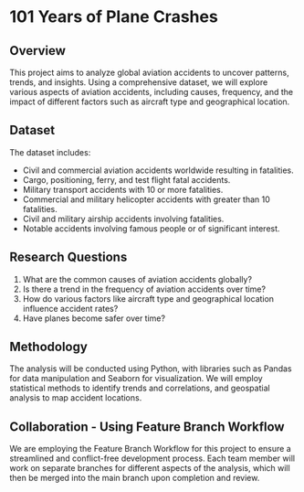 # 101 Years of Plane Crashes

## Overview
This project aims to analyze global aviation accidents to uncover patterns, trends, and insights. Using a comprehensive dataset, we will explore various aspects of aviation accidents, including causes, frequency, and the impact of different factors such as aircraft type and geographical location.

## Dataset
The dataset includes:
- Civil and commercial aviation accidents worldwide resulting in fatalities.
- Cargo, positioning, ferry, and test flight fatal accidents.
- Military transport accidents with 10 or more fatalities.
- Commercial and military helicopter accidents with greater than 10 fatalities.
- Civil and military airship accidents involving fatalities.
- Notable accidents involving famous people or of significant interest.

## Research Questions
1. What are the common causes of aviation accidents globally?
2. Is there a trend in the frequency of aviation accidents over time?
3. How do various factors like aircraft type and geographical location influence accident rates?
4. Have planes become safer over time?

## Methodology
The analysis will be conducted using Python, with libraries such as Pandas for data manipulation and Seaborn for visualization. We will employ statistical methods to identify trends and correlations, and geospatial analysis to map accident locations.

## Collaboration - Using Feature Branch Workflow
We are employing the Feature Branch Workflow for this project to ensure a streamlined and conflict-free development process. Each team member will work on separate branches for different aspects of the analysis, which will then be merged into the main branch upon completion and review.
